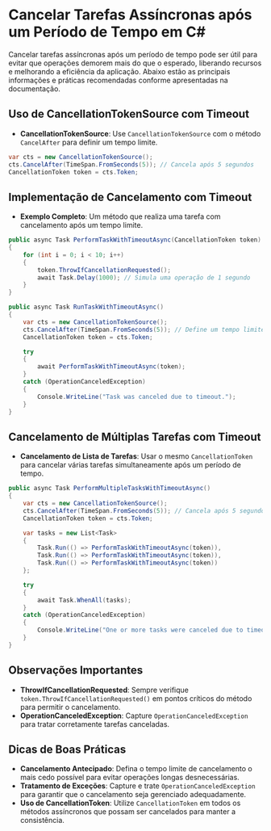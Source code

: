 
# Cancelar Tarefas Assíncronas após um Período de Tempo em C#

Cancelar tarefas assíncronas após um período de tempo pode ser útil para evitar que operações demorem mais do que o esperado, liberando recursos e melhorando a eficiência da aplicação. Abaixo estão as principais informações e práticas recomendadas conforme apresentadas na documentação.

## Uso de CancellationTokenSource com Timeout
- **CancellationTokenSource**: Use `CancellationTokenSource` com o método `CancelAfter` para definir um tempo limite.
```csharp
var cts = new CancellationTokenSource();
cts.CancelAfter(TimeSpan.FromSeconds(5)); // Cancela após 5 segundos
CancellationToken token = cts.Token;
```

## Implementação de Cancelamento com Timeout
- **Exemplo Completo**: Um método que realiza uma tarefa com cancelamento após um tempo limite.
```csharp
public async Task PerformTaskWithTimeoutAsync(CancellationToken token)
{
    for (int i = 0; i < 10; i++)
    {
        token.ThrowIfCancellationRequested();
        await Task.Delay(1000); // Simula uma operação de 1 segundo
    }
}

public async Task RunTaskWithTimeoutAsync()
{
    var cts = new CancellationTokenSource();
    cts.CancelAfter(TimeSpan.FromSeconds(5)); // Define um tempo limite de 5 segundos
    CancellationToken token = cts.Token;

    try
    {
        await PerformTaskWithTimeoutAsync(token);
    }
    catch (OperationCanceledException)
    {
        Console.WriteLine("Task was canceled due to timeout.");
    }
}
```

## Cancelamento de Múltiplas Tarefas com Timeout
- **Cancelamento de Lista de Tarefas**: Usar o mesmo `CancellationToken` para cancelar várias tarefas simultaneamente após um período de tempo.
```csharp
public async Task PerformMultipleTasksWithTimeoutAsync()
{
    var cts = new CancellationTokenSource();
    cts.CancelAfter(TimeSpan.FromSeconds(5)); // Cancela após 5 segundos
    CancellationToken token = cts.Token;

    var tasks = new List<Task>
    {
        Task.Run(() => PerformTaskWithTimeoutAsync(token)),
        Task.Run(() => PerformTaskWithTimeoutAsync(token)),
        Task.Run(() => PerformTaskWithTimeoutAsync(token))
    };

    try
    {
        await Task.WhenAll(tasks);
    }
    catch (OperationCanceledException)
    {
        Console.WriteLine("One or more tasks were canceled due to timeout.");
    }
}
```

## Observações Importantes
- **ThrowIfCancellationRequested**: Sempre verifique `token.ThrowIfCancellationRequested()` em pontos críticos do método para permitir o cancelamento.
- **OperationCanceledException**: Capture `OperationCanceledException` para tratar corretamente tarefas canceladas.

## Dicas de Boas Práticas
- **Cancelamento Antecipado**: Defina o tempo limite de cancelamento o mais cedo possível para evitar operações longas desnecessárias.
- **Tratamento de Exceções**: Capture e trate `OperationCanceledException` para garantir que o cancelamento seja gerenciado adequadamente.
- **Uso de CancellationToken**: Utilize `CancellationToken` em todos os métodos assíncronos que possam ser cancelados para manter a consistência.

